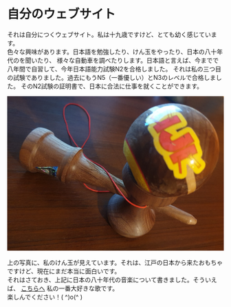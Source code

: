 <html>
    <head>
        <meta http-equiv="Content-Type" content="text/html;charset=UTF-16">
    <link rel="stylesheet" href="style.css">
    </head>
    <body>
        <div id="base">
            <h1>自分のウェブサイト</h1>
            <p>それは自分につくウェブサイト。私は十九歳ですけど、とても幼く感じています。
            <br>
            色々な興味があります。日本語を勉強したり、けん玉をやったり、日本の八十年代のを聞いたり、
            様々な自動車を調べたりします。日本語と言えば、今までで八年間で自習して、今年日本語能力試験N2を合格しました。
            それは私の三つ目の試験でありました。過去にもうN5（一番優しい）とN3のレベルで合格しました。
            そのN2試験の証明書で、日本に合法に仕事を就くことができます。
            </p>
            <div id="div_obraz">
                <img src="kd.jpg" alt="opis" id="obrazek">
            </div>
            <p>
            上の写真に、私のけん玉が見えています。それは、江戸の日本から来たおもちゃですけど、現在にまだ本当に面白いです。
            <br>
            それはさておき、上記に日本の八十年代の音楽について書きました。そういえば、
            <a href="https://www.youtube.com/watch?v=Vxis_H3yNOc&ab_channel=OMEGATRIBE-Topic">こちらへ</a>
            私の一番大好きな歌です。
            <br>
            楽しんでください！( ^)o(^ )
            </p>
        </div>
    </body>
</html>